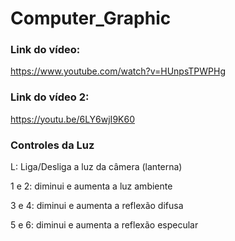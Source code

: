 # Computer_Graphic

### Link do vídeo:
https://www.youtube.com/watch?v=HUnpsTPWPHg

### Link do vídeo 2:
https://youtu.be/6LY6wjI9K60

### Controles da Luz
L: Liga/Desliga a luz da câmera (lanterna)

1 e 2: diminui e aumenta a luz ambiente

3 e 4: diminui e aumenta a reflexão difusa

5 e 6: diminui e aumenta a reflexão especular
